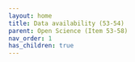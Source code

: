 ```yaml
---
layout: home
title: Data availability (53-54)
parent: Open Science (Item 53-58)
nav_order: 1
has_children: true
---
```

